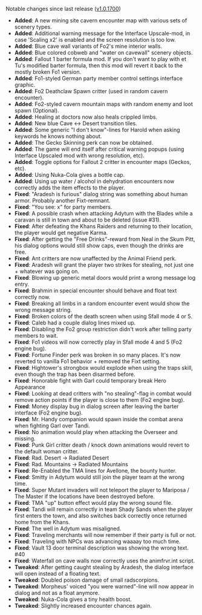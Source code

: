 Notable changes since last release ([v1.0.1700](https://github.com/rotators/Fo1in2/releases/tag/v1.0.1700))
- **Added**: A new mining site cavern encounter map with various sets of scenery types.
- **Added**: Additional warning message for the Interface Upscale-mod, in case 'Scaling x2' is enabled and the screen resolution is too low.
- **Added**: Blue cave wall variants of Fo2's mine interior walls.
- **Added**: Blue colored cobweb and "water on cavewall" scenery objects.
- **Added**: Fallout 1 barter formula mod. If you don't want to play with et Tu's modified barter formula, then this mod will revert it back to the mostly broken Fo1 version.
- **Added**: Fo1-styled German party member control settings interface graphic.
- **Added**: Fo2 Deathclaw Spawn critter (used in random cavern encounter).
- **Added**: Fo2-styled cavern mountain maps with random enemy and loot spawn (Optional).
- **Added**: Healing at doctors now also heals crippled limbs.
- **Added**: New blue Cave <-> Desert transition tiles.
- **Added**: Some generic "I don't know"-lines for Harold when asking keywords he knows nothing about.
- **Added**: The Gecko Skinning perk can now be obtained.
- **Added**: The game will end itself after critical warning popups (using Interface Upscaled mod with wrong resolution, etc).
- **Added**: Toggle options for Fallout 2 critter in encounter maps (Geckos, etc).
- **Added**: Using Nuka-Cola gives a bottle cap.
- **Added**: Using up water / alcohol in dehydration encounters now correctly adds the item effects to the player.
- **Fixed**: "Aradesh is furious" dialog string was something about human armor. Probably another Fixt-remnant.
- **Fixed**: "You see: x" for party members.
- **Fixed**: A possible crash when attacking Adytum with the Blades while a caravan is still in town and about to be deleted (issue #31).
- **Fixed**: After defeating the Khans Raiders and returning to their location, the player would get negative Karma.
- **Fixed**: After getting the "Free Drinks"-reward from Neal in the Skum Pitt, his dialog options would still show caps, even though the drinks are free.
- **Fixed**: Ant critters are now unaffected by the Animal Friend perk.
- **Fixed**: Aradesh will grant the player two strikes for stealing, not just one + whatever was going on.
- **Fixed**: Blowing up generic metal doors would print a wrong message log entry.
- **Fixed**: Brahmin in special encounter should behave and float text correctly now.
- **Fixed**: Breaking all limbs in a random encounter event would show the wrong message string.
- **Fixed**: Broken colors of the death screen when using Sfall mode 4 or 5.
- **Fixed**: Caleb had a couple dialog lines mixed up.
- **Fixed**: Disabling the Fo2 group restriction didn't work after telling party members to wait.
- **Fixed**: Fo1 videos will now correctly play in Sfall mode 4 and 5 (Fo2 engine bug).
- **Fixed**: Fortune Finder perk was broken in so many places. It's now reverted to vanilla Fo1 behavior + removed the Fixt setting.
- **Fixed**: Hightower's strongbox would explode when using the traps skill, even though the trap has been disarmed before.
- **Fixed**: Honorable fight with Garl could temporary break Hero Appearance
- **Fixed**: Looking at dead critters with "no stealing"-flag in combat would remove action points if the player is close to them (Fo2 engine bug).
- **Fixed**: Money display bug in dialog screen after leaving the barter interface (Fo2 engine bug).
- **Fixed**: Mr. Handy companion would spawn inside the combat arena when fighting Garl over Tandi.
- **Fixed**: No animation would play when attacking the Overseer and missing. 
- **Fixed**: Punk Girl critter death / knock down animations would revert to the default woman critter.
- **Fixed**: Rad. Desert -> Radiated Desert
- **Fixed**: Rad. Mountains -> Radiated Mountains
- **Fixed**: Re-Enabled the TMA lines for Avellone, the bounty hunter.
- **Fixed**: Smitty in Adytum would still join the player team at the wrong time.
- **Fixed**: Super Mutant invaders will not teleport the player to Mariposa / The Master if the locations have been destroyed before.
- **Fixed**: TMA "up" button effect would play the wrong sound file.
- **Fixed**: Tandi will remain correctly in team Shady Sands when the player first enters the town, and also switches back correctly once returned home from the Khans.
- **Fixed**: The well in Adytum was misaligned.
- **Fixed**: Traveling merchants will now remember if their party is full or not.
- **Fixed**: Traveling with NPCs was advancing waaaay too much time.
- **Fixed**: Vault 13 door terminal description was showing the wrong text. #40
- **Fixed**: Waterfall on cave walls now correctly uses the animfrvr.int script.
- **Tweaked**: After getting caught stealing by Aradesh, the dialog interface will open instead of a floating text.
- **Tweaked**: Doubled poison damage of small radscorpions.
- **Tweaked**: Morpheus' voiced "you were warned"-line will now appear in dialog and not as a float anymore.
- **Tweaked**: Nuka-Cola gives a tiny health boost.
- **Tweaked**: Slightly increased encounter chances again.
